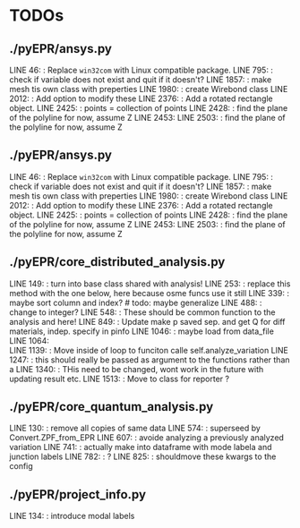# TODOs
## ./pyEPR/ansys.py
  LINE 46:	 : Replace `win32com` with Linux compatible package.
  LINE 795:	 : check if variable does not exist and quit if it doesn't?
  LINE 1857: : make mesh tis own  class with preperties
  LINE 1980: : create Wirebond class
  LINE 2012: : Add option to modify these
  LINE 2376: : Add a rotated rectangle object.
  LINE 2425: : points = collection of points
  LINE 2428: : find the plane of the polyline for now, assume Z
  LINE 2453: 
  LINE 2503: : find the plane of the polyline for now, assume Z

## ./pyEPR/ansys.py
  LINE 46:	 : Replace `win32com` with Linux compatible package.
  LINE 795:	 : check if variable does not exist and quit if it doesn't?
  LINE 1857: : make mesh tis own  class with preperties
  LINE 1980: : create Wirebond class
  LINE 2012: : Add option to modify these
  LINE 2376: : Add a rotated rectangle object.
  LINE 2425: : points = collection of points
  LINE 2428: : find the plane of the polyline for now, assume Z
  LINE 2453: 
  LINE 2503: : find the plane of the polyline for now, assume Z

## ./pyEPR/core_distributed_analysis.py
  LINE 149: 	: turn into base class shared with analysis!
  LINE 253: 	: replace this method with the one below, here because osme funcs use it still
  LINE 339: 	: maybe sort column and index? # todo: maybe generalize
  LINE 488: 	: change to integer?
  LINE 548: 	: These should be common function to the analysis and here!
  LINE 849: 	: Update make p saved sep. and get Q for diff materials, indep. specify in pinfo
  LINE 1046:	: maybe load from data_file
  LINE 1064:	
  LINE 1139:	: Move inside of loop to funciton calle self.analyze_variation
  LINE 1247:	: this should really be passed as argument  to the functions rather than a
  LINE 1340:	: THis need to be changed, wont work in the future with updating result etc.
  LINE 1513:	: Move to class for reporter ?

## ./pyEPR/core_quantum_analysis.py
  LINE 130:	: remove all copies of same data
  LINE 574:	: superseed by Convert.ZPF_from_EPR
  LINE 607:	: avoide analyzing a previously analyzed variation
  LINE 741:	: actually make into dataframe with mode labela and junction labels
  LINE 782:	: ?
  LINE 825:	: shouldmove these kwargs to the config

## ./pyEPR/project_info.py
  LINE 134:	: introduce modal labels
